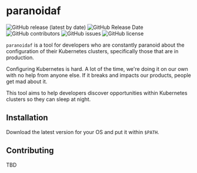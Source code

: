# paranoidaf

![GitHub release (latest by date)](https://img.shields.io/github/v/release/echoboomer/paranoidaf)
![GitHub Release Date](https://img.shields.io/github/release-date/echoboomer/paranoidaf)
![GitHub contributors](https://img.shields.io/github/contributors/echoboomer/paranoidaf)
![GitHub issues](https://img.shields.io/github/issues/echoboomer/paranoidaf)
![GitHub license](https://img.shields.io/github/license/echoboomer/paranoidaf)

`paranoidaf` is a tool for developers who are constantly paranoid about the configuration of their Kubernetes clusters, specifically those that are in production.

Configuring Kubernetes is hard. A lot of the time, we're doing it on our own with no help from anyone else. If it breaks and impacts our products, people get mad about it.

This tool aims to help developers discover opportunities within Kubernetes clusters so they can sleep at night.

## Installation

Download the latest version for your OS and put it within `$PATH`.

## Contributing

TBD

